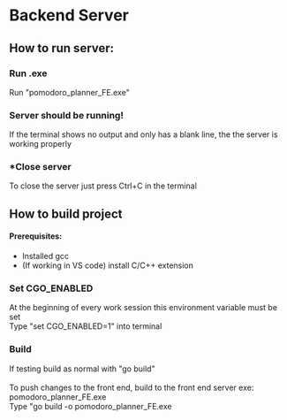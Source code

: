 # Backend Server
## How to run server:

### Run .exe

Run "pomodoro_planner_FE.exe"

### Server should be running!

If the terminal shows no output and only has a blank line, the the server is working properly

### *Close server

To close the server just press Ctrl+C in the terminal

## How to build project

#### Prerequisites:

* Installed gcc
* (If working in VS code) install C/C++ extension

### Set CGO_ENABLED

At the beginning of every work session this environment variable must be set <br>
Type "set CGO_ENABLED=1" into terminal

### Build

If testing build as normal with "go build" <br> <br>
To push changes to the front end, build to the front end server exe: pomodoro_planner_FE.exe <br>
Type "go build -o pomodoro_planner_FE.exe